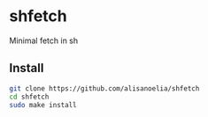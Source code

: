 # shfetch
Minimal fetch in sh

## Install

```sh
git clone https://github.com/alisanoelia/shfetch
cd shfetch
sudo make install
```
